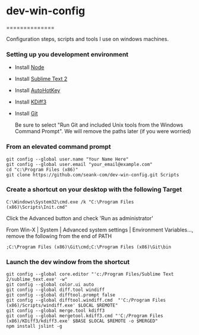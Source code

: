 # dev-win-config
==============

Configuration steps, scripts and tools I use on windows machines.

### Setting up you development environment

- Install [Node](http://nodejs.org/)
- Install [Sublime Text 2](http://www.sublimetext.com/2)
- Install [AutoHotKey](http://www.autohotkey.com/)
- Install [KDiff3](http://kdiff3.sourceforge.net/)
- Install [Git](http://msysgit.github.io/)

    Be sure to select "Run Git and included Unix tools from the Windows Command Prompt". We will remove the paths later (if you were worried)

### From an elevated command prompt

```
git config --global user.name "Your Name Here"
git config --global user.email "your_email@example.com"
cd "c:\Program Files (x86)"
git clone https://github.com/seank-com/dev-win-config.git Scripts
```

### Create a shortcut on your desktop with the following Target

```
C:\Windows\System32\cmd.exe /k "C:\Program Files (x86)\Scripts\Init.cmd"
```

Click the Advanced button and check 'Run as administrator'

From Win-X | System | Advanced system settings | Environment Variables..., remove the following from the end of PATH

```
;C:\Program Files (x86)\Git\cmd;C:\Program Files (x86)\Git\bin

```

### Launch the dev window from the shortcut

```
git config --global core.editor "'c:/Program Files/Sublime Text 2/sublime_text.exe' -w"
git config --global color.ui auto
git config --global diff.tool windiff
git config --global difftool.prompt false
git config --global difftool.windiff.cmd  "'C:/Program Files (x86)/Scripts/windiff.exe' $LOCAL $REMOTE"
git config --global merge.tool kdiff3
git config --global mergetool.kdiff3.cmd "'C:/Program Files (x86)/KDiff3/kdiff3.exe' $BASE $LOCAL $REMOTE -o $MERGED"
npm install jslint -g
```

